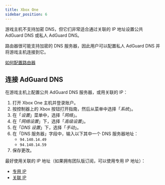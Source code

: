 ```yaml
---
title: Xbox One
sidebar_position: 6
---
```


游戏主机不支持加密 DNS，但它们非常适合通过关联的 IP 地址设置公共 AdGuard DNS 或私人 AdGuard DNS。

路由器很可能支持加密的 DNS 服务器，因此用户可以配置私人 AdGuard DNS 并将游戏主机连接到它。

[如何配置路由器](/private-dns/connect-devices/routers/routers.md)

## 连接 AdGuard DNS

在游戏主机上配置公共 AdGuard DNS 服务器，或用关联的 IP：

1. 打开 Xbox One 主机并登录账户。
2. 按控制器上的 Xbox 按钮打开指南，然后从菜单中选择「_系统_」。
3. 在「_设置_」菜单中，选择「_网络_」。
4. 在「_网络设置_」下，选择「_高级设置_」。
5. 在「_DNS 设置_」下，选择「_手动_」。
6. 在「DNS 服务器」字段中，输入以下其中一个 DNS 服务器地址：
   - `94.140.14.49`
   - `94.140.14.59`
7. 保存更改。

最好使用关联的 IP 地址（如果拥有团队版订阅，可以使用专用 IP 地址）：

- [专用 IP](/private-dns/connect-devices/other-options/dedicated-ip.md)
- [关联 IP](/private-dns/connect-devices/other-options/linked-ip.md)
